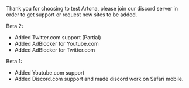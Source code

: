 Thank you for choosing to test Artona, please join our discord server in order to get support or request new sites to be added.

Beta 2:
- Added Twitter.com support (Partial)
- Added AdBlocker for Youtube.com
- Added AdBlocker for Twitter.com

Beta 1:
- Added Youtube.com support
- Added Discord.com support and made discord work on Safari mobile.
